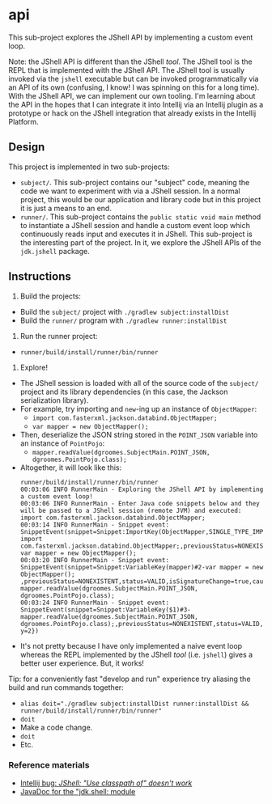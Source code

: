 # api

This sub-project explores the JShell API by implementing a custom event loop.

Note: the JShell API is different than the JShell *tool*. The JShell tool is the REPL that is implemented with the JShell
API. The JShell tool is usually invoked via the `jshell` executable but can be invoked programmatically via an API of
its own (confusing, I know! I was spinning on this for a long time). With the JShell API, we can implement our own tooling.
I'm learning about the API in the hopes that I can integrate it into Intellij via an Intellij plugin as a prototype or
hack on the JShell integration that already exists in the Intellij Platform.

## Design

This project is implemented in two sub-projects:

* `subject/`. This sub-project contains our "subject" code, meaning the code we want to experiment with via a JShell
  session. In a normal project, this would be our application and library code but in this project it is just a means to
  an end. 
* `runner/`. This sub-project contains the `public static void main` method to instantiate a JShell session and
  handle a custom event loop which continuously reads input and executes it in JShell. This sub-project is the
  interesting part of the project. In it, we explore the JShell APIs of the `jdk.jshell` package.

## Instructions

1. Build the projects:
  * Build the `subject/` project with `./gradlew subject:installDist`
  * Build the `runner/` program with `./gradlew runner:installDist`
1. Run the runner project:
  * `runner/build/install/runner/bin/runner`
1. Explore!
  * The JShell session is loaded with all of the source code of the `subject/` project and its library dependencies (in
    this case, the Jackson serialization library).
  * For example, try importing and `new`-ing up an instance of `ObjectMapper`:
    * `import com.fasterxml.jackson.databind.ObjectMapper;`
    * `var mapper = new ObjectMapper(); `
  * Then, deserialize the JSON string stored in the `POINT_JSON` variable into an instance of `PointPojo`:
    * `mapper.readValue(dgroomes.SubjectMain.POINT_JSON, dgroomes.PointPojo.class);`
  * Altogether, it will look like this:
    ```
    runner/build/install/runner/bin/runner
    00:03:06 INFO RunnerMain - Exploring the JShell API by implementing a custom event loop!
    00:03:06 INFO RunnerMain - Enter Java code snippets below and they will be passed to a JShell session (remote JVM) and executed:
    import com.fasterxml.jackson.databind.ObjectMapper;
    00:03:14 INFO RunnerMain - Snippet event: SnippetEvent(snippet=Snippet:ImportKey(ObjectMapper,SINGLE_TYPE_IMPORT_SUBKIND)#1-import com.fasterxml.jackson.databind.ObjectMapper;,previousStatus=NONEXISTENT,status=VALID,isSignatureChange=true,causeSnippetnull)
    var mapper = new ObjectMapper();
    00:03:20 INFO RunnerMain - Snippet event: SnippetEvent(snippet=Snippet:VariableKey(mapper)#2-var mapper = new ObjectMapper(); ,previousStatus=NONEXISTENT,status=VALID,isSignatureChange=true,causeSnippetnullvalue=com.fasterxml.jackson.databind.ObjectMapper@27c20538)
    mapper.readValue(dgroomes.SubjectMain.POINT_JSON, dgroomes.PointPojo.class);
    00:03:24 INFO RunnerMain - Snippet event: SnippetEvent(snippet=Snippet:VariableKey($1)#3-mapper.readValue(dgroomes.SubjectMain.POINT_JSON, dgroomes.PointPojo.class);,previousStatus=NONEXISTENT,status=VALID,isSignatureChange=true,causeSnippetnullvalue=PointPojo{x=1, y=2})
    ```
  * It's not pretty because I have only implemented a naive event loop whereas the REPL implemented by the JShell *tool*
    (i.e. `jshell`) gives a better user experience. But, it works!

Tip: for a conveniently fast "develop and run" experience try aliasing the build and run commands together:
  * `alias doit="./gradlew subject:installDist runner:installDist && runner/build/install/runner/bin/runner"`
  * `doit`
  * Make a code change.
  * `doit`
  * Etc.

### Reference materials

* [Intellij bug: *JShell: "Use classpath of" doesn't work*](https://youtrack.jetbrains.com/issue/IDEA-176418)
* [JavaDoc for the "jdk.shell: module](https://docs.oracle.com/en/java/javase/15/docs/api/jdk.jshell/jdk/jshell/package-summary.html)
